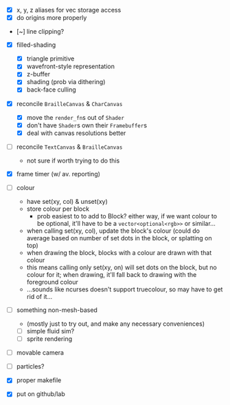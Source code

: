 * [x] x, y, z aliases for vec storage access
* [x] do origins more properly
* [~] line clipping?
* [x] filled-shading
    * [x] triangle primitive
    * [x] wavefront-style representation
    * [x] z-buffer
    * [x] shading (prob via dithering)
    * [x] back-face culling
* [x] reconcile `BrailleCanvas` & `CharCanvas`
    * [x] move the `render_fn`s out of `Shader`
    * [x] don't have `Shader`s own their `Framebuffer`s
    * [x] deal with canvas resolutions better
* [ ] reconcile `TextCanvas` & `BrailleCanvas`
    * not sure if worth trying to do this
* [x] frame timer (w/ av. reporting)
* [ ] colour
    * have set(xy, col) & unset(xy)
    * store colour per block
        * prob easiest to to add to Block? either way, if
          we want colour to be optional, it'll have to be
          a `vector<optional<rgb>>` or similar...
    * when calling set(xy, col), update the block's colour
      (could do average based on number of set dots in the
      block, or splatting on top)
    * when drawing the block, blocks with a colour are
      drawn with that colour
    * this means calling only set(xy, on) will set dots on
      the block, but no colour for it; when drawing, it'll
      fall back to drawing with the foreground colour
    * ...sounds like ncurses doesn't support truecolour,
      so may have to get rid of it...
* [ ] something non-mesh-based
    * (mostly just to try out, and make any necessary
      conveniences)
    * [ ] simple fluid sim?
    * [ ] sprite rendering
* [ ] movable camera
* [ ] particles?
* [x] proper makefile
* [x] put on github/lab

